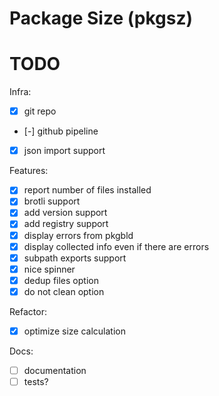# Package Size (pkgsz)

# TODO

Infra:
- [x] git repo
- [-] github pipeline
- [x] json import support

Features:
- [x] report number of files installed
- [x] brotli support
- [x] add version support
- [x] add registry support
- [x] display errors from pkgbld
- [x] display collected info even if there are errors
- [x] subpath exports support
- [x] nice spinner
- [x] dedup files option
- [x] do not clean option

Refactor:
- [x] optimize size calculation

Docs:
- [ ] documentation
- [ ] tests?